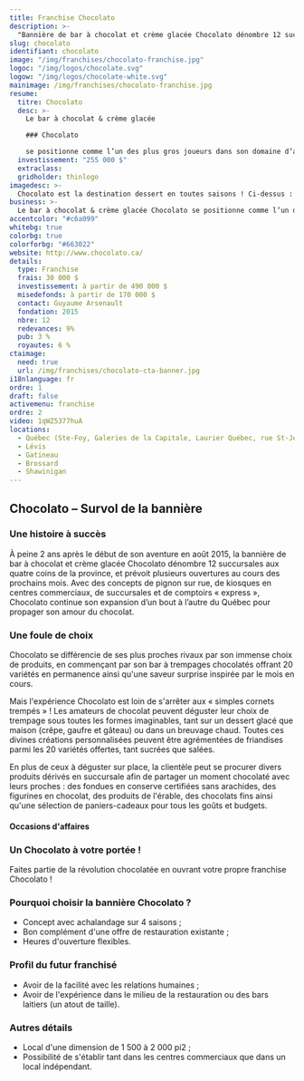 ```yaml
---
title: Franchise Chocolato
description: >-
  "Bannière de bar à chocolat et crème glacée Chocolato dénombre 12 succursales aux quatre coins du Québec"
slug: chocolato
identifiant: chocolato
image: "/img/franchises/chocolato-franchise.jpg"
logoc: "/img/logos/chocolate.svg"
logow: "/img/logos/chocolate-white.svg"
mainimage: /img/franchises/chocolato-franchise.jpg
resume:
  titre: Chocolato
  desc: >-
    Le bar à chocolat & crème glacée 

    ### Chocolato 

    se positionne comme l’un des plus gros joueurs dans son domaine d’activités, présentant la plus grande variété de trempages chocolatés. Avec un concept 4 saisons doté d’une offre de produits des plus diversifiée, à déguster sur place ou pour emporter, Chocolato se veut la destination par excellence des amateurs de sucré.  
  investissement: "255 000 $"
  extraclass:
  gridholder: thinlogo
imagedesc: >-
  Chocolato est la destination dessert en toutes saisons ! Ci-dessus : la première succursale Chocolato, située à Ste-Foy.
business: >-
  Le bar à chocolat & crème glacée Chocolato se positionne comme l’un des plus gros joueurs dans son domaine d’activités, présentant la plus grande variété de trempages chocolatés. Avec un concept 4 saisons doté d’une offre de produits des plus diversifiée, à déguster sur place ou pour emporter, Chocolato se veut la destination par excellence des amateurs de sucré.  
accentcolor: "#c6a099"
whitebg: true
colorbg: true
colorforbg: "#663022"
website: http://www.chocolato.ca/
details:
  type: Franchise
  frais: 30 000 $
  investissement: à partir de 490 000 $ 
  misedefonds: à partir de 170 000 $
  contact: Guyaume Arsenault
  fondation: 2015
  nbre: 12
  redevances: 9%
  pub: 3 %
  royautes: 6 %
ctaimage: 
  need: true
  url: /img/franchises/chocolato-cta-banner.jpg
i18nlanguage: fr
ordre: 1
draft: false
activemenu: franchise
ordre: 2
video: 1qWZ5377huA
locations:
  - Québec (Ste-Foy, Galeries de la Capitale, Laurier Québec, rue St-Jean, Chauveau, Charlesbourg, Pyramide)
  - Lévis
  - Gatineau
  - Brossard
  - Shawinigan
---
```

## Chocolato – Survol de la bannière

### Une histoire à succès

À peine 2 ans après le début de son aventure en août 2015, la bannière de bar à chocolat et crème glacée Chocolato dénombre 12 succursales aux quatre coins de la province, et prévoit plusieurs ouvertures au cours des prochains mois. 
Avec des concepts de pignon sur rue, de kiosques en centres commerciaux, de succursales et de comptoirs « express »,  Chocolato continue son expansion d’un bout à l’autre du Québec pour propager son amour du chocolat. 

### Une foule de choix 

Chocolato se différencie de ses plus proches rivaux par son immense choix de produits, en commençant par son bar à trempages chocolatés offrant 20 variétés en permanence ainsi qu'une saveur surprise inspirée par le mois en cours. 

Mais l'expérience Chocolato est loin de s'arrêter aux « simples cornets trempés » ! Les amateurs de chocolat peuvent déguster leur choix de trempage sous toutes les formes imaginables, tant sur un dessert glacé que maison (crêpe, gaufre et gâteau) ou dans un breuvage chaud. Toutes ces divines créations personnalisées peuvent être agrémentées de friandises parmi les 20 variétés offertes, tant sucrées que salées.

En plus de ceux à déguster sur place, la clientèle peut se procurer divers produits dérivés en succursale afin de partager un moment chocolaté avec leurs proches : des fondues en conserve certifiées sans arachides, des figurines en chocolat, des produits de l'érable, des chocolats fins ainsi qu'une sélection de paniers-cadeaux pour tous les goûts et budgets.
 

#### Occasions d'affaires

### Un Chocolato à votre portée !

Faites partie de la révolution chocolatée en ouvrant votre propre franchise Chocolato ! 

### Pourquoi choisir la bannière Chocolato ?

- Concept avec achalandage sur 4 saisons ;
- Bon complément d'une offre de restauration existante ;
- Heures d'ouverture flexibles.

### Profil du futur franchisé 

- Avoir de la facilité avec les relations humaines ;
- Avoir de l'expérience dans le milieu de la restauration ou des bars laitiers (un atout de taille).

### Autres détails

- Local d'une dimension de 1 500 à 2 000 pi2 ;
- Possibilité de s'établir tant dans les centres commerciaux que dans un local indépendant. 



